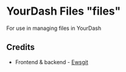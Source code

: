# YourDash Files "files"

For use in managing files in YourDash

## Credits

- Frontend & backend - [Ewsgit](https://github.com/ewsgit)
